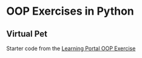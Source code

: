 # OOP Exercises in Python

## Virtual Pet

Starter code from the [Learning Portal OOP Exercise](https://learn.digitalcrafts.com/immersive/lessons/solving-problems-using-code/object-oriented-programming/#overview)